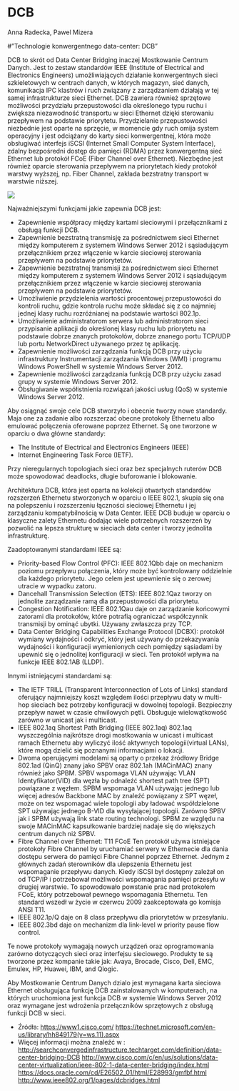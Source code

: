 # DCB
Anna Radecka,
Pawel Mizera

#”Technologie konwergentnego data-center: DCB”

DCB to skrót od Data Center Bridging inaczej Mostkowanie Centrum Danych. Jest to zestaw standardów IEEE (Institute of Electrical and Electronics Engineers) umożliwiających działanie konwergentnych sieci szkieletowych w centrach danych, w których magazyn, sieć danych, komunikacja IPC klastrów i ruch związany z zarządzaniem działają w tej samej infrastrukturze sieci Ethernet. DCB zawiera również sprzętowe możliwości przydziału przepustowości dla określonego typu ruchu i zwiększa niezawodność transportu w sieci Ethernet dzięki sterowaniu przepływem na podstawie priorytetu. Przydzielanie przepustowości niezbednie jest oparte na sprzęcie, w momencie gdy ruch omija system operacyjny i jest odciążany do karty sieci konwergentnej, która może  obsługiwać interfejs iSCSI (Internet Small Computer System Interface), zdalny bezpośredni dostęp do pamięci (RDMA) przez konwergentną sieć Ethernet lub protokół FCoE (Fiber Channel over Ethernet). Niezbędne jest również oparcie sterowania przepływem na priorytetach kiedy protokół warstwy wyższej, np. Fiber Channel, zakłada bezstratny transport w warstwie niższej. 

<img src="https://image.slidesharecdn.com/sdnenableddatacenterbridging-130829131938-phpapp01/95/sdnenabled-data-center-bridging-9-638.jpg?cb=1377782467">

Najważniejszymi funkcjami jakie zapewnia DCB jest:

* Zapewnienie współpracy między kartami sieciowymi i przełącznikami z obsługą funkcji DCB.
* Zapewnienie bezstratną transmisję za pośrednictwem sieci Ethernet między komputerem z systemem Windows Serwer 2012 i sąsiadującym przełącznikiem przez włączenie w karcie sieciowej sterowania przepływem na podstawie priorytetów.
*	Zapewnienie bezstratnej transmisji za pośrednictwem sieci Ethernet między komputerem z systemem Windows Server 2012 i sąsiadującym przełącznikiem przez włączenie w karcie sieciowej sterowania przepływem na podstawie priorytetów.
*	Umożliwienie przydzielenia wartości procentowej przepustowości do kontroli ruchu, gdzie kontrola ruchu może składać się z co najmniej jednej klasy ruchu rozróżnianej na podstawie wartości 802.1p.
*	Umożliwienie administratorom serwera lub administratorom sieci przypisanie aplikacji do określonej klasy ruchu lub priorytetu na podstawie dobrze znanych protokołów, dobrze znanego portu TCP/UDP lub portu NetworkDirect używanego przez tę aplikację.
*	Zapewnienie możliwości zarządzania funkcją DCB przy użyciu infrastruktury Instrumentacji zarządzania Windows (WMI) i programu Windows PowerShell w systemie Windows Server 2012.
*	Zapewnienie możliwości zarządzania funkcją DCB przy użyciu zasad grupy w systemie Windows Server 2012.
*	Obsługiwanie współistnienia rozwiązań jakości usług (QoS) w systemie Windows Server 2012.


Aby osiągnąć swoje cele DCB stworzyło i obecnie tworzy nowe standardy. Maja one za zadanie albo rozszerzać obecne protokoły Ethernetu albo emulować połączenia oferowane poprzez Ethernet. Są one tworzone w oparciu o dwa główne standardy:

* The Institute of Electrical and Electronics Engineers (IEEE)
*	Internet Engineering Task Force (IETF). 

Przy nieregularnych topologiach sieci oraz bez specjalnych ruterów DCB może spowodować deadlocks, długie buforowanie i blokowanie. 

Architektura DCB, która jest oparta na kolekcji otwartych standardów rozszerzeń Ethernetu stworzonych w oparciu o IEEE 802.1, skupia się ona na polepszeniu i rozszerzeniu łączności sieciowej Ethernetu i jej zarządzaniu kompatybilnością w Data Center. 
IEEE DCB buduje w oparciu o klasyczne zalety Ethernetu dodając wiele potrzebnych rozszerzeń by pozwolić na lepsza strukturę w sieciach data center i tworzy jednolita infrastrukturę. 

Zaadoptowanymi standardami IEEE są:

*	Priority-based Flow Control (PFC): IEEE 802.1Qbb daje on mechanizm poziomu przepływu połączenia, który może być kontrolowany oddzielnie dla każdego priorytetu. Jego celem jest upewnienie się o zerowej utracie w wypadku zatoru.
*	Dancehall Transmission Selection (ETS): IEEE 802.1Qaz tworzy on jednolite zarządzanie ramą dla przepustowości dla priorytetu.
*	Congestion Notification: IEEE 802.1Qau daje on zarządzanie końcowymi zatorami dla protokołów, które potrafią ograniczać współczynnik transmisji by ominąć ubytki. Używany zwłaszcza przy TCP.
*	Data Center Bridging Capabilities Exchange Protocol (DCBX): protokół wymiany wydajności i odkryć, który jest używany do przekazywania wydajności i konfiguracji wymienionych cech pomiędzy sąsiadami by upewnić się o jednolitej konfiguracji w sieci. Ten protokół wpływa na funkcje IEEE 802.1AB (LLDP). 

Innymi istniejącymi standardami są:

*	The IETF TRILL (Transparent Interconnection of Lots of Links) standard oferujący najmniejszy koszt względem ilości przepływu daty w multi-hop sieciach bez potrzeby konfiguracji w dowolnej topologii. Bezpieczny przepływ nawet w czasie chwilowych pętli. Obsługuje wielowątkowość zarówno w unicast jak i multicast.
*	IEEE 802.1aq Shortest Path Bridging (IEEE 802.1aq) 802.1aq wyszczególnia najkrótsze drogi mostkowania w unicast i multicast ramach Ethernetu aby wyliczyć ilość aktywnych topologii(virtual LANs), które mogą dzielić się poznanymi informacjami o lokacji. 
*	Dwoma operującymi modelami są oparty o przekaz źródłowy Bridge 802.1ad (QinQ) znany jako SPBV oraz 802.1ah (MACinMAC) znany również jako SPBM. SPBV wspomaga VLAN używając VLAN Identyfikator(VID) dla węzła by odnaleźć shortest path tree (SPT) powiązane z węzłem. SPBM wspomaga VLAN używając jednego lub więcej adresów Backbone MAC by znaleźć powiązany z SPT węzeł, może on tez wspomagać wiele topologii aby ładować współdzielone SPT używając jednego B-VID dla wysyłającej topologii. Zarówno SPBV jak i SPBM używają link state routing technologi. SPBM ze względu na swoje MACinMAC kapsułkowanie bardziej nadaje się do większych centrum danych niż SPBV. 
*	Fibre Channel over Ethernet: T11 FCoE Ten protokół używa istniejące protokoły Fibre Channel by uruchamiać serwery w Ethernecie dla dania dostępu serwera do pamięci Fibre Channel poprzez Ethernet. Jednym  z głównych zadań sterowników dla ulepszenia Ethernetu jest wspomaganie przepływu danych. Kiedy iSCSI  był dostępny zależał on od TCP/IP i potrzebował możliwości wspomagania pamięci przesyłu w drugiej warstwie. To spowodowało powstanie prac nad protokołem FCoE, który potrzebował pewnego wspomagania Ethernetu. Ten standard wszedł w życie w czerwcu 2009 zaakceptowała go komisja ANSI T11. 
*	IEEE 802.1p/Q daje on 8 class przepływu dla priorytetów w przesyłaniu.
*	IEEE 802.3bd daje on mechanizm dla link-level w priority pause flow control. 

Te nowe protokoły wymagają nowych urządzeń oraz oprogramowania zarówno dotyczących sieci oraz interfejsu sieciowego. Produkty te są tworzone przez kompanie takie jak: Avaya, Brocade, Cisco, Dell, EMC, Emulex, HP, Huawei, IBM, and Qlogic.

Aby Mostkowanie Centrum Danych dzialo  jest wymagana karta sieciowa Ethernet obsługująca funkcję DCB zainstalowanych w komputerach, na których uruchomiona jest funkcja DCB w systemie Windows Server 2012 oraz wymagane jest wdrożenia przełączników sprzętowych z obsługą funkcji DCB w sieci.

* Źródła: https://www1.cisco.com/ https://technet.microsoft.com/en-us/library/hh849179(v=ws.11).aspx
* Więcej informacji można znaleźć w : http://searchconvergedinfrastructure.techtarget.com/definition/data-center-bridging-DCB http://www.cisco.com/c/en/us/solutions/data-center-virtualization/ieee-802-1-data-center-bridging/index.html https://docs.oracle.com/cd/E26502_01/html/E28993/gmfbf.html http://www.ieee802.org/1/pages/dcbridges.html
